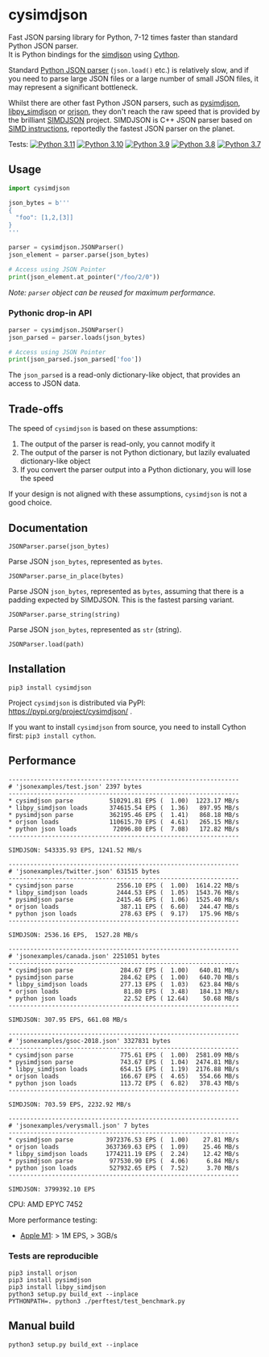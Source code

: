 # cysimdjson

Fast JSON parsing library for Python, 7-12 times faster than standard Python JSON parser.  
It is Python bindings for the [simdjson](https://simdjson.org) using [Cython](https://cython.org).

Standard [Python JSON parser](https://docs.python.org/3/library/json.html) (`json.load()` etc.) is relatively slow,
and if you need to parse large JSON files or a large number of small JSON files,
it may represent a significant bottleneck.

Whilst there are other fast Python JSON parsers, such as [pysimdjson](https://github.com/TkTech/pysimdjson), [libpy_simdjson](https://github.com/gerrymanoim/libpy_simdjson) or [orjson](https://github.com/ijl/orjson), they don't reach the raw speed that is provided by the brilliant [SIMDJSON](https://simdjson.org) project. SIMDJSON is C++ JSON parser based on [SIMD instructions](https://en.wikipedia.org/wiki/SIMD), reportedly the fastest JSON parser on the planet.


Tests: 
[![Python 3.11](https://github.com/TeskaLabs/cysimdjson/actions/workflows/py311.yaml/badge.svg)](https://github.com/TeskaLabs/cysimdjson/actions/workflows/py311.yaml)
[![Python 3.10](https://github.com/TeskaLabs/cysimdjson/actions/workflows/py310.yaml/badge.svg)](https://github.com/TeskaLabs/cysimdjson/actions/workflows/py310.yaml)
[![Python 3.9](https://github.com/TeskaLabs/cysimdjson/actions/workflows/py39.yaml/badge.svg)](https://github.com/TeskaLabs/cysimdjson/actions/workflows/py39.yaml)
[![Python 3.8](https://github.com/TeskaLabs/cysimdjson/actions/workflows/py38.yaml/badge.svg)](https://github.com/TeskaLabs/cysimdjson/actions/workflows/py38.yaml)
[![Python 3.7](https://github.com/TeskaLabs/cysimdjson/actions/workflows/py37.yaml/badge.svg)](https://github.com/TeskaLabs/cysimdjson/actions/workflows/py37.yaml)

## Usage

```python
import cysimdjson

json_bytes = b'''
{
  "foo": [1,2,[3]]
}
'''

parser = cysimdjson.JSONParser()
json_element = parser.parse(json_bytes)

# Access using JSON Pointer
print(json_element.at_pointer("/foo/2/0"))
```

_Note: `parser` object can be reused for maximum performance._


### Pythonic drop-in API

```python
parser = cysimdjson.JSONParser()
json_parsed = parser.loads(json_bytes)

# Access using JSON Pointer
print(json_parsed.json_parsed['foo'])
```

The `json_parsed` is a read-only dictionary-like object, that provides an access to JSON data.


## Trade-offs

The speed of `cysimdjson` is based on these assumptions:

1) The output of the parser is read-only, you cannot modify it
2) The output of the parser is not Python dictionary, but lazily evaluated dictionary-like object
3) If you convert the parser output into a Python dictionary, you will lose the speed

If your design is not aligned with these assumptions, `cysimdjson` is not a good choice.


## Documentation

`JSONParser.parse(json_bytes)`

Parse JSON `json_bytes`, represented as `bytes`.


`JSONParser.parse_in_place(bytes)`

Parse JSON `json_bytes`, represented as `bytes`, assuming that there is a padding expected by SIMDJSON.
This is the fastest parsing variant.


`JSONParser.parse_string(string)`

Parse JSON `json_bytes`, represented as `str` (string).


`JSONParser.load(path)`


## Installation

```
pip3 install cysimdjson
```

Project `cysimdjson` is distributed via PyPI: https://pypi.org/project/cysimdjson/ .

If you want to install `cysimdjson` from source, you need to install Cython first: `pip3 install cython`.


## Performance

```
----------------------------------------------------------------
# 'jsonexamples/test.json' 2397 bytes
----------------------------------------------------------------
* cysimdjson parse          510291.81 EPS (  1.00)  1223.17 MB/s
* libpy_simdjson loads      374615.54 EPS (  1.36)   897.95 MB/s
* pysimdjson parse          362195.46 EPS (  1.41)   868.18 MB/s
* orjson loads              110615.70 EPS (  4.61)   265.15 MB/s
* python json loads          72096.80 EPS (  7.08)   172.82 MB/s
----------------------------------------------------------------

SIMDJSON: 543335.93 EPS, 1241.52 MB/s
```

```
----------------------------------------------------------------
# 'jsonexamples/twitter.json' 631515 bytes
----------------------------------------------------------------
* cysimdjson parse            2556.10 EPS (  1.00)  1614.22 MB/s
* libpy_simdjson loads        2444.53 EPS (  1.05)  1543.76 MB/s
* pysimdjson parse            2415.46 EPS (  1.06)  1525.40 MB/s
* orjson loads                 387.11 EPS (  6.60)   244.47 MB/s
* python json loads            278.63 EPS (  9.17)   175.96 MB/s
----------------------------------------------------------------

SIMDJSON: 2536.16 EPS,  1527.28 MB/s
```

```
----------------------------------------------------------------
# 'jsonexamples/canada.json' 2251051 bytes
----------------------------------------------------------------
* cysimdjson parse             284.67 EPS (  1.00)   640.81 MB/s
* pysimdjson parse             284.62 EPS (  1.00)   640.70 MB/s
* libpy_simdjson loads         277.13 EPS (  1.03)   623.84 MB/s
* orjson loads                  81.80 EPS (  3.48)   184.13 MB/s
* python json loads             22.52 EPS ( 12.64)    50.68 MB/s
----------------------------------------------------------------

SIMDJSON: 307.95 EPS, 661.08 MB/s
```

```
----------------------------------------------------------------
# 'jsonexamples/gsoc-2018.json' 3327831 bytes
----------------------------------------------------------------
* cysimdjson parse             775.61 EPS (  1.00)  2581.09 MB/s
* pysimdjson parse             743.67 EPS (  1.04)  2474.81 MB/s
* libpy_simdjson loads         654.15 EPS (  1.19)  2176.88 MB/s
* orjson loads                 166.67 EPS (  4.65)   554.66 MB/s
* python json loads            113.72 EPS (  6.82)   378.43 MB/s
----------------------------------------------------------------

SIMDJSON: 703.59 EPS, 2232.92 MB/s
```

```
----------------------------------------------------------------
# 'jsonexamples/verysmall.json' 7 bytes
----------------------------------------------------------------
* cysimdjson parse         3972376.53 EPS (  1.00)    27.81 MB/s
* orjson loads             3637369.63 EPS (  1.09)    25.46 MB/s
* libpy_simdjson loads     1774211.19 EPS (  2.24)    12.42 MB/s
* pysimdjson parse          977530.90 EPS (  4.06)     6.84 MB/s
* python json loads         527932.65 EPS (  7.52)     3.70 MB/s
----------------------------------------------------------------

SIMDJSON: 3799392.10 EPS
```

CPU: AMD EPYC 7452

More performance testing:

 * [Apple M1](https://github.com/TeskaLabs/cysimdjson/wiki/Performance-on-Apple-M1): > 1M EPS, > 3GB/s



### Tests are reproducible

```
pip3 install orjson
pip3 install pysimdjson
pip3 install libpy_simdjson
python3 setup.py build_ext --inplace
PYTHONPATH=. python3 ./perftest/test_benchmark.py
```

## Manual build

```
python3 setup.py build_ext --inplace
```
